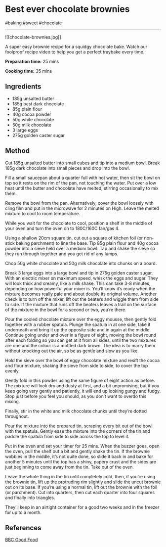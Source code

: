 # Best ever chocolate brownies

#baking #sweet #chocolate 

-----

![[chocolate-brownies.jpg]]

A super easy brownie recipe for a squidgy chocolate bake. Watch our foolproof recipe video to help you get a perfect traybake every time.

**Preparation time:** 25 mins

**Cooking time:** 35 mins

## Ingredients

- 185g unsalted butter
- 185g best dark chocolate
- 85g plain flour
- 40g cocoa powder
- 50g white chocolate
- 50g milk chocolate
- 3 large eggs
- 275g golden caster sugar


## Method

Cut 185g unsalted butter into small cubes and tip into a medium bowl. Break 185g dark chocolate into small pieces and drop into the bowl.

Fill a small saucepan about a quarter full with hot water, then sit the bowl on top so it rests on the rim of the pan, not touching the water. Put over a low heat until the butter and chocolate have melted, stirring occasionally to mix them.

Remove the bowl from the pan. Alternatively, cover the bowl loosely with cling film and put in the microwave for 2 minutes on High. Leave the melted mixture to cool to room temperature.

While you wait for the chocolate to cool, position a shelf in the middle of your oven and turn the oven on to 180C/160C fan/gas 4.

Using a shallow 20cm square tin, cut out a square of kitchen foil (or non-stick baking parchment) to line the base. Tip 85g plain flour and 40g cocoa powder into a sieve held over a medium bowl. Tap and shake the sieve so they run through together and you get rid of any lumps.

Chop 50g white chocolate and 50g milk chocolate into chunks on a board.

Break 3 large eggs into a large bowl and tip in 275g golden caster sugar. With an electric mixer on maximum speed, whisk the eggs and sugar. They will look thick and creamy, like a milk shake. This can take 3-8 minutes, depending on how powerful your mixer is. You’ll know it’s ready when the mixture becomes really pale and about double its original volume. Another check is to turn off the mixer, lift out the beaters and wiggle them from side to side. If the mixture that runs off the beaters leaves a trail on the surface of the mixture in the bowl for a second or two, you’re there.

Pour the cooled chocolate mixture over the eggy mousse, then gently fold together with a rubber spatula. Plunge the spatula in at one side, take it underneath and bring it up the opposite side and in again at the middle. Continue going under and over in a figure of eight, moving the bowl round after each folding so you can get at it from all sides, until the two mixtures are one and the colour is a mottled dark brown. The idea is to marry them without knocking out the air, so be as gentle and slow as you like.

Hold the sieve over the bowl of eggy chocolate mixture and resift the cocoa and flour mixture, shaking the sieve from side to side, to cover the top evenly.

Gently fold in this powder using the same figure of eight action as before. The mixture will look dry and dusty at first, and a bit unpromising, but if you keep going very gently and patiently, it will end up looking gungy and fudgy. Stop just before you feel you should, as you don’t want to overdo this mixing.

Finally, stir in the white and milk chocolate chunks until they’re dotted throughout.

Pour the mixture into the prepared tin, scraping every bit out of the bowl with the spatula. Gently ease the mixture into the corners of the tin and paddle the spatula from side to side across the top to level it.

Put in the oven and set your timer for 25 mins. When the buzzer goes, open the oven, pull the shelf out a bit and gently shake the tin. If the brownie wobbles in the middle, it’s not quite done, so slide it back in and bake for another 5 minutes until the top has a shiny, papery crust and the sides are just beginning to come away from the tin. Take out of the oven.

Leave the whole thing in the tin until completely cold, then, if you’re using the brownie tin, lift up the protruding rim slightly and slide the uncut brownie out on its base. If you’re using a normal tin, lift out the brownie with the foil (or parchment). Cut into quarters, then cut each quarter into four squares and finally into triangles.

They’ll keep in an airtight container for a good two weeks and in the freezer for up to a month.

## References

[BBC Good Food](https://www.bbcgoodfood.com/recipes/best-ever-chocolate-brownies-recipe)



